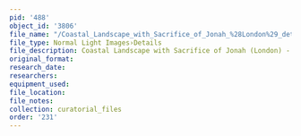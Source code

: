 ```yaml
---
pid: '488'
object_id: '3806'
file_name: "/Coastal_Landscape_with_Sacrifice_of_Jonah_%28London%29_detail_3.jpg"
file_type: Normal Light Images›Details
file_description: Coastal Landscape with Sacrifice of Jonah (London) - Detail 3
original_format:
research_date:
researchers:
equipment_used:
file_location:
file_notes:
collection: curatorial_files
order: '231'
---
```

